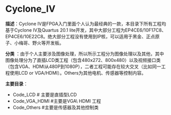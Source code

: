 # Cyclone_IV

**描述**：Cyclone IV是FPGA入门里面个人认为最经典的一款，本目录下所有工程均基于Cyclone IV及Quartus 20.1 lite开发，其中大部分工程为EP4CE6/10F17C8、EP4CE6/10E22C8。绝大部分工程没有使用到IP核，可以适用于黑金、正点原子、小梅哥、野火等开发板。

**分类** ：由于个人主要涉及图像处理，所以所示工程分为图像处理以及其他，其中图像处理分为了直插LCD类工程（包含480x272、800x480）以及视频接口类（包含VGA、HDMI从480P到1080P），二者工程可能存在较大交叉（比如同一工程使用LCD or VGA/HDMI）。Others为其他电机、传感器等控制内容。



**主要目录**：

+ Code_LCD 					# 主要是直插型LCD
+ Code_VGA_HDMI         #主要是VGA\ HDMI 工程
+ Code_Others                 #主要是传感器及其他控制类
